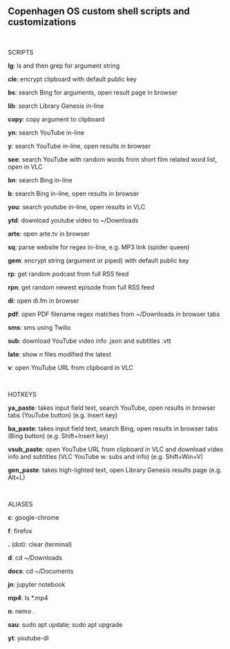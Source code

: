## Copenhagen OS custom shell scripts and customizations

<br>

SCRIPTS

**lg**: ls and then grep for argument string

**cle**: encrypt clipboard with default public key

**bs**: search Bing for arguments, open result page in browser

**lib**: search Library Genesis in-line

**copy**: copy argument to clipboard

**yn**: search YouTube in-line

**y**: search YouTube in-line, open results in browser

**see**: search YouTube with random words from short film related word list, open in VLC

**bn**: search Bing in-line

**b**: search Bing in-line, open results in browser

**you**: search youtube in-line, open results in VLC

**ytd**: download youtube video to ~/Downloads

**arte**: open arte.tv in browser

**sq**: parse website for regex in-line, e.g. MP3 link (spider queen)

**gem**: encrypt string (argument or piped) with default public key

**rp**: get random podcast from full RSS feed

**rpn**: get random newest episode from full RSS feed

**di**: open di.fm in browser

**pdf**: open PDF filename regex matches from ~/Downloads in browser tabs

**sms**: sms using Twilio

**sub**: download YouTube video info .json and subtitles .vtt

**late**: show n files modified the latest

**v**: open YouTube URL from clipboard in VLC

<br>


HOTKEYS

**ya_paste**: takes input field text, search YouTube, open results in browser tabs (YouTube button) (e.g. Insert key)

**ba_paste**: takes input field text, search Bing, open results in browser tabs (Bing button) (e.g. Shift+Insert key)

**vsub_paste**: open  YouTube URL from clipboard in VLC and download video info and subtitles (VLC YouTube w. subs and info) (e.g. Shift+Win+V)

**gen_paste**: takes high-lighted text, open Library Genesis results page (e.g. Alt+L)

<br>

ALIASES

**c**: google-chrome

**f**: firefox

**.** (dot): clear (terminal)

**d**: cd ~/Downloads

**docs**: cd ~/Documents

**jn**: jupyter notebook

**mp4**: ls *.mp4

**n**: nemo .

**sau**: sudo apt update; sudo apt upgrade

**yt**: youtube-dl

<br>
